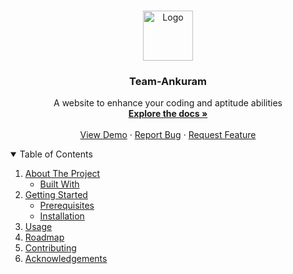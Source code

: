 <!-- PROJECT LOGO -->
<br />
<p align="center">
  <a href="https://github.com/Karthik-Shenoy/Team-Ankuram-maxo/blob/main/README.md">
    <img src="https://upload.wikimedia.org/wikipedia/commons/thumb/c/c3/Python-logo-notext.svg/768px-Python-logo-notext.svg.png" alt="Logo" width="80" height="80">
  </a>

  <h3 align="center">Team-Ankuram</h3>

  <p align="center">
    A website to enhance your coding and aptitude abilities
    <br />
    <a href="https://github.com/Karthik-Shenoy/Team-Ankuram-maxo/blob/main/README.md"><strong>Explore the docs »</strong></a>
    <br />
    <br />
    <a href="https://github.com/Karthik-Shenoy/Team-Ankuram-maxo/blob/main/README.md">View Demo</a>
    ·
    <a href="https://github.com/Karthik-Shenoy/Team-Ankuram-maxo/issues">Report Bug</a>
    ·
    <a href="https://github.com/Karthik-Shenoy/Team-Ankuram-maxo/issues">Request Feature</a>
  </p>
</p>

<!-- TABLE OF CONTENTS -->
<details open="open">
  <summary>Table of Contents</summary>
  <ol>
    <li>
      <a href="#about-the-project">About The Project</a>
      <ul>
        <li><a href="#built-with">Built With</a></li>
      </ul>
    </li>
    <li>
      <a href="#getting-started">Getting Started</a>
      <ul>
        <li><a href="#prerequisites">Prerequisites</a></li>
        <li><a href="#installation">Installation</a></li>
      </ul>
    </li>
    <li><a href="#usage">Usage</a></li>
    <li><a href="#roadmap">Roadmap</a></li>
    <li><a href="#contributing">Contributing</a></li>
    <li><a href="#acknowledgements">Acknowledgements</a></li>
  </ol>
</details>
